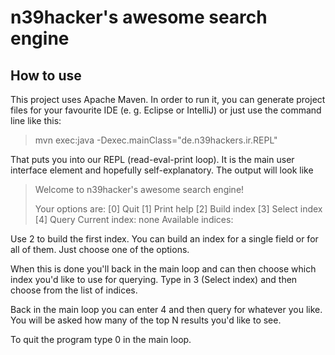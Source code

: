 # n39hacker's awesome search engine
## How to use

This project uses Apache Maven. In order to run it, you can generate project
files for your favourite IDE (e. g. Eclipse or IntelliJ) or just use
the command line like this:

> mvn exec:java -Dexec.mainClass="de.n39hackers.ir.REPL"

That puts you into our REPL (read-eval-print loop). It is the main user
interface element and hopefully self-explanatory. The output will look like

> Welcome to n39hacker's awesome search engine!
> 
> Your options are:
> [0] Quit
> [1] Print help
> [2] Build index
> [3] Select index
> [4] Query
> Current index: none
> Available indices: 

Use 2 to build the first index. You can build an index for a single field or
for all of them. Just choose one of the options.

When this is done you'll back in the main loop and can then choose which index
you'd like to use for querying. Type in 3 (Select index) and then choose from
the list of indices.

Back in the main loop you can enter 4 and then query for whatever you like. You
will be asked how many of the top N results you'd like to see.

To quit the program type 0 in the main loop.
